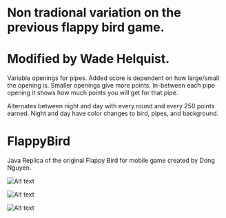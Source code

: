 Non tradional variation on the previous flappy bird game. 
==========
Modified by Wade Helquist.
==========
Variable openings for pipes. 
Added score is dependent on how large/small the opening is.
Smaller openings give more points.
In-between each pipe opening it shows how much points you will get for that pipe.

Alternates between night and day with every round and every 250 points earned.
Night and day have color changes to bird, pipes, and background.

FlappyBird
==========

Java Replica of the original Flappy Bird for mobile game created by Dong Nguyen.



![Alt text](https://raw.githubusercontent.com/MicahAndWill/FlappyBird/master/screenShots/screenshot1.png "FlappyBird Screen Shot")


![Alt text](https://raw.githubusercontent.com/MicahAndWill/FlappyBird/master/screenShots/screenShot3.png "FlappyBird Screen Shot")

![Alt text](https://raw.githubusercontent.com/MicahAndWill/FlappyBird/master/screenShots/screenShot2.png "FlappyBird Screen Shot")
